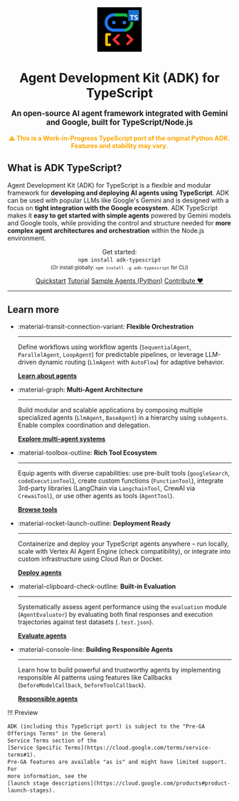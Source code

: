 

<div style="text-align: center;">
  <div class="centered-logo-text-group">
    <img src="assets/agent-development-kit.png" alt="Agent Development Kit Logo" width="100">
    <h1>Agent Development Kit (ADK) for TypeScript</h1>
  </div>
</div>

<p style="text-align:center; font-size: 1.2em;">
  <b>An open-source AI agent framework integrated with Gemini and Google, built for TypeScript/Node.js</b><br/>
</p>

<p style="text-align:center; color: orange; font-weight: bold;">
  ⚠️ This is a Work-in-Progress TypeScript port of the original Python ADK. Features and stability may vary.
</p>

## What is ADK TypeScript?

Agent Development Kit (ADK) for TypeScript is a flexible and modular framework for **developing and deploying AI agents using TypeScript**. ADK can be used with popular LLMs like Google's Gemini and is designed with a focus on **tight integration with the Google ecosystem**. ADK TypeScript makes it **easy to get started with simple agents** powered by Gemini models and Google tools, while providing the control and structure needed for **more complex agent architectures and orchestration** within the Node.js environment.

<div class="install-command-container">
  <p style="text-align:center;">
    Get started:
    <br/>
    <code>npm install adk-typescript</code>
    <br/>
    <span style="font-size: 0.8em;">(Or install globally: <code>npm install -g adk-typescript</code> for CLI)</span>
  </p>
</div>

<p style="text-align:center;">
  <a href="get-started/quickstart/" class="md-button">Quickstart</a>
  <a href="get-started/tutorial/" class="md-button">Tutorial</a>
  <a href="http://github.com/google/adk-samples" class="md-button" target="_blank">Sample Agents (Python)</a>
  <!-- <a href="api-reference/" class="md-button">API Reference</a> -->
  <a href="contributing-guide/" class="md-button">Contribute ❤️</a>
</p>

---

## Learn more

<div class="grid cards" markdown>

-   :material-transit-connection-variant: **Flexible Orchestration**

    ---

    Define workflows using workflow agents (`SequentialAgent`, `ParallelAgent`, `LoopAgent`) for predictable pipelines, or leverage LLM-driven dynamic routing (`LlmAgent` with `AutoFlow`) for adaptive behavior.

    [**Learn about agents**](agents/index.md) <!-- Adjust link if needed -->

-   :material-graph: **Multi-Agent Architecture**

    ---

    Build modular and scalable applications by composing multiple specialized agents (`LlmAgent`, `BaseAgent`) in a hierarchy using `subAgents`. Enable complex coordination and delegation.

    [**Explore multi-agent systems**](agents/multi-agents.md) <!-- Adjust link if needed -->

-   :material-toolbox-outline: **Rich Tool Ecosystem**

    ---

    Equip agents with diverse capabilities: use pre-built tools (`googleSearch`, `codeExecutionTool`), create custom functions (`FunctionTool`), integrate 3rd-party libraries (LangChain via `LangchainTool`, CrewAI via `CrewaiTool`), or use other agents as tools (`AgentTool`).

    [**Browse tools**](tools/index.md) <!-- Adjust link if needed -->

-   :material-rocket-launch-outline: **Deployment Ready**

    ---

    Containerize and deploy your TypeScript agents anywhere – run locally, scale with Vertex AI Agent Engine (check compatibility), or integrate into custom infrastructure using Cloud Run or Docker.

    [**Deploy agents**](deploy/index.md) <!-- Adjust link if needed -->

-   :material-clipboard-check-outline: **Built-in Evaluation**

    ---

    Systematically assess agent performance using the `evaluation` module (`AgentEvaluator`) by evaluating both final responses and execution trajectories against test datasets (`.test.json`).

    [**Evaluate agents**](evaluate/index.md) <!-- Adjust link if needed -->

-   :material-console-line: **Building Responsible Agents**

    ---

    Learn how to build powerful and trustworthy agents by implementing responsible AI patterns using features like Callbacks (`beforeModelCallback`, `beforeToolCallback`).

    [**Responsible agents**](guides/responsible-agents.md) <!-- Adjust link if needed -->

</div>

!!! Preview

    ADK (including this TypeScript port) is subject to the "Pre-GA Offerings Terms" in the General
    Service Terms section of the
    [Service Specific Terms](https://cloud.google.com/terms/service-terms#1).
    Pre-GA features are available "as is" and might have limited support. For
    more information, see the
    [launch stage descriptions](https://cloud.google.com/products#product-launch-stages).

<div class="footer"></div>
